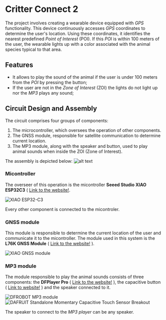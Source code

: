 # Critter Connect 2
The project involves creating a wearable device equipped with *GPS* functionality. This device continuously accesses *GPS* coordinates to determine the user's location. Using these coordinates, it identifies the nearest predefined *Point of Interest* (POI). If this *POI* is within 100 meters of the user, the wearable lights up with a color associated with the animal species typical to that area.

## Features
- It allows to play the sound of the animal if the user is under 100 meters from the *POI* by pressing the button;
- If the user are not in the *Zone of Interest* (ZOI) the lights do not light up nor the *MP3* plays any sound;


## Circuit Design and Assembly

The circuit comprises four groups of components:

1. The microcontroller, which oversees the operation of other components.
2. The GNSS module, responsible for satellite communication to determine current location.
3. The MP3 module, along with the speaker and button, used to play animal sounds when inside the ZOI (Zone of Interest).

The assembly is depicted below:
![alt text](https://st.depositphotos.com/2274151/4841/i/450/depositphotos_48410095-stock-photo-sample-blue-square-grungy-stamp.jpg)

### Micontroller
The overseer of this operation is the micontroller **Seeed Studio XIAO ESP32C3** ( [Link to the website!]([https://www.seeedstudio.com/Seeed-XIAO-ESP32C3-p-5431.html](https://wiki.seeedstudio.com/XIAO_ESP32C3_Getting_Started/) ).

![XIAO ESP32-C3](https://media-cdn.seeedstudio.com/media/catalog/product/cache/bb49d3ec4ee05b6f018e93f896b8a25d/1/-/1-113991054-seeed-studio-xiao-esp32c3-45font_1.jpg)

Every other component is connected to the micontroler.

### GNSS module
This module is responsible to determine the current location of the user and communicate it to the micontroller.
The module used in this system is the **L76K GNSS Module** ( [Link to the website!](https://www.seeedstudio.com/L76K-GNSS-Module-for-Seeed-Studio-XIAO-p-5864.html) ).

![XIAO GNSS module](https://files.seeedstudio.com/wiki/Seeeduino-XIAO-Expansion-Board/GPS_Module/L76K/1-L76K-GNSS-Module-for-Seeed-Studio-XIAO-45font.jpg)

### MP3 module
The module responsible to play the animal sounds consists of three components: the **DFPlayer Pro** ( [Link to the website!](https://www.dfrobot.com/product-2232.html) ), the capacitive button ( [Link to website!](https://www.adafruit.com/product/1374) ) and the speaker connected to it.

![DFROBOT MP3 module](https://dfimg.dfrobot.com/store/data/DFR0768/DFR0768.jpg)
![DAFRUIT Standalone Momentary Capacitive Touch Sensor Breakout](https://cdn-shop.adafruit.com/970x728/1374-07.jpg)

The speaker to connect to the *MP3 player* can be any speaker.

